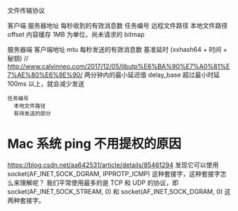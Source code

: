 文件传输协议

客户端
  服务器地址
    每秒收到的有效消息数
    任务编号
      远程文件路径
      本地文件路径
      offset 内容缓存
      1MB 为单位，尚未请求的 bitmap

服务器端
  客户端地址
    mtu
    每秒发送的有效消息数
    基准延时 (xxhash64 + 时间 + 秘钥) // http://www.calvinneo.com/2017/12/05/libutp%E6%BA%90%E7%A0%81%E7%AE%80%E6%9E%90/
      两分钟内的最小延迟值 delay_base
      超过最小时延 100ms 以上，就会减少发送

    任务编号
      本地文件路径
      有待发送的部分

# Mac 系统 ping 不用提权的原因
https://blog.csdn.net/aa642531/article/details/85461294
发现它可以使用 socket(AF_INET,SOCK_DGRAM, IPPROTP_ICMP) 这种套接字，这种套接字怎么来理解呢？
我们平常使用最多的是 TCP 和 UDP 的协议，即 socket(AF_INET,SOCK_STREAM, 0) 和 socket(AF_INET,SOCK_DGRAM, 0) 这两种套接字。

